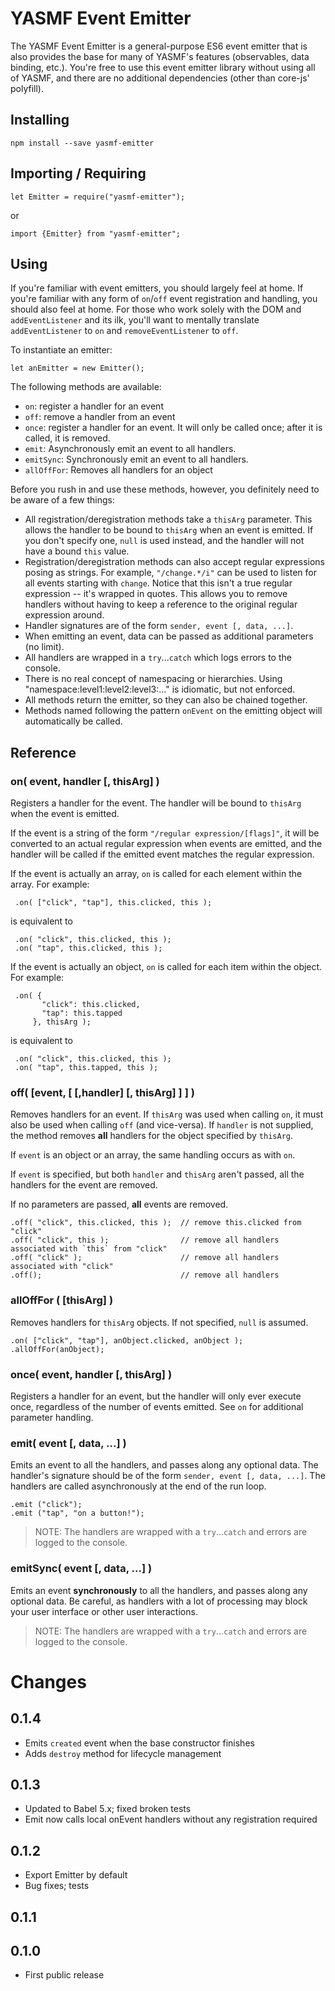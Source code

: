 # YASMF Event Emitter

The YASMF Event Emitter is a general-purpose ES6 event emitter that is also provides the base for many of YASMF's features
(observables, data binding, etc.). You're free to use this event emitter library without using all of YASMF, and there are no
additional dependencies (other than core-js' polyfill).

## Installing

    npm install --save yasmf-emitter

## Importing / Requiring

    let Emitter = require("yasmf-emitter");

or

    import {Emitter} from "yasmf-emitter";

## Using

If you're familiar with event emitters, you should largely feel at home. If you're familiar with any form of `on`/`off` event
registration and handling, you should also feel at home. For those who work solely with the DOM and `addEventListener` and its
ilk, you'll want to mentally translate `addEventListener` to `on` and `removeEventListener` to `off`.

To instantiate an emitter:

    let anEmitter = new Emitter();

The following methods are available:

* `on`: register a handler for an event
* `off`: remove a handler from an event
* `once`: register a handler for an event. It will only be called once; after it is called, it is removed.
* `emit`: Asynchronously emit an event to all handlers.
* `emitSync`: Synchronously emit an event to all handlers.
* `allOffFor`: Removes all handlers for an object

Before you rush in and use these methods, however, you definitely need to be aware of a few things:

* All registration/deregistration methods take a `thisArg` parameter. This allows the handler to be bound to `thisArg` when an
  event is emitted. If you don't specify one, `null` is used instead, and the handler will not have a bound `this` value.
* Registration/deregistration methods can also accept regular expressions posing as strings. For example, `"/change.*/i"` can be used
  to listen for all events starting with `change`. Notice that this isn't a true regular expression -- it's wrapped in quotes. This
  allows you to remove handlers without having to keep a reference to the original regular expression around.
* Handler signatures are of the form `sender, event [, data, ...]`.
* When emitting an event, data can be passed as additional parameters (no limit).
* All handlers are wrapped in a `try`...`catch` which logs errors to the console.
* There is no real concept of namespacing or hierarchies. Using "namespace:level1:level2:level3:..." is idiomatic, but not
  enforced.
* All methods return the emitter, so they can also be chained together.
* Methods named following the pattern `onEvent` on the emitting object will automatically be called.

## Reference

### on( event, handler [, thisArg] )

Registers a handler for the event. The handler will be bound to `thisArg` when the event is emitted.

If the event is a string of the form `"/regular expression/[flags]"`, it will be converted to an actual regular expression when
events are emitted, and the handler will be called if the emitted event matches the regular expression.

If the event is actually an array, `on` is called for each element within the array. For example:

     .on( ["click", "tap"], this.clicked, this );

is equivalent to

     .on( "click", this.clicked, this );
     .on( "tap", this.clicked, this );

If the event is actually an object, `on` is called for each item within the object. For example:

     .on( {
           "click": this.clicked,
           "tap": this.tapped
         }, thisArg );

is equivalent to

     .on( "click", this.clicked, this );
     .on( "tap", this.tapped, this );

### off( [event, [ [,handler] [, thisArg] ] ] )

Removes handlers for an event. If `thisArg` was used when calling `on`, it must also be used when calling `off` (and vice-versa). If
`handler` is not supplied, the method removes __all__ handlers for the object specified by `thisArg`.

If `event` is an object or an array, the same handling occurs as with `on`.

If `event` is specified, but both `handler` and `thisArg` aren't passed, all the handlers for the event are removed.

If no parameters are passed, __all__ events are removed.

    .off( "click", this.clicked, this );  // remove this.clicked from "click"
    .off( "click", this );                // remove all handlers associated with `this` from "click"
    .off( "click" );                      // remove all handlers associated with "click"
    .off();                               // remove all handlers

### allOffFor ( [thisArg] )

Removes handlers for `thisArg` objects. If not specified, `null` is assumed.

    .on( ["click", "tap"], anObject.clicked, anObject );
    .allOffFor(anObject);

### once( event, handler [, thisArg] )

Registers a handler for an event, but the handler will only ever execute once, regardless of the number of events emitted. See
`on` for additional parameter handling.

### emit( event [, data, ...] )

Emits an event to all the handlers, and passes along any optional data. The handler's signature should be of the form
`sender, event [, data, ...]`. The handlers are called asynchronously at the end of the run loop.

    .emit ("click");
    .emit ("tap", "on a button!");

> NOTE: The handlers are wrapped with a `try`...`catch` and errors are logged to the console.

### emitSync( event [, data, ...] )

Emits an event __synchronously__ to all the handlers, and passes along any optional data. Be careful, as handlers with a lot of
processing may block your user interface or other user interactions.

> NOTE: The handlers are wrapped with a `try`...`catch` and errors are logged to the console.

# Changes

## 0.1.4

* Emits `created` event when the base constructor finishes
* Adds `destroy` method for lifecycle management

## 0.1.3

* Updated to Babel 5.x; fixed broken tests
* Emit now calls local onEvent handlers without any registration required

## 0.1.2

* Export Emitter by default
* Bug fixes; tests

## 0.1.1

## 0.1.0

* First public release
